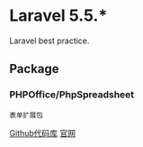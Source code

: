 # Laravel 5.5.*

Laravel best practice.

## Package
### PHPOffice/PhpSpreadsheet

    表单扩展包

[Github代码库](https://github.com/PHPOffice/PhpSpreadsheet)
[官网](https://phpspreadsheet.readthedocs.io)


